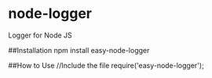 # node-logger
Logger for Node JS

##Installation
npm install easy-node-logger

##How to Use
//Include the file
require('easy-node-logger');